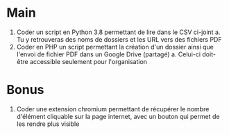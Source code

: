 
# Main
1. Coder un script en Python 3.8 permettant de lire dans le CSV ci-joint
    a. Tu y retrouveras des noms de dossiers et les URL vers des fichiers PDF
2. Coder en PHP un script permettant la création d'un dossier ainsi que l'envoi de fichier PDF dans un Google Drive (partagé)
    a. Celui-ci doit-être accessible seulement pour l'organisation

# Bonus
1. Coder une extension chromium permettant de récupérer le nombre d'élément cliquable sur la page internet, avec un bouton qui permet de les rendre plus visible
